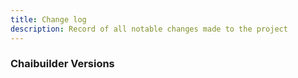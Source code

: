 ```yaml
---
title: Change log
description: Record of all notable changes made to the project
---
```

<!-- Add Simple Content -->
### Chaibuilder Versions